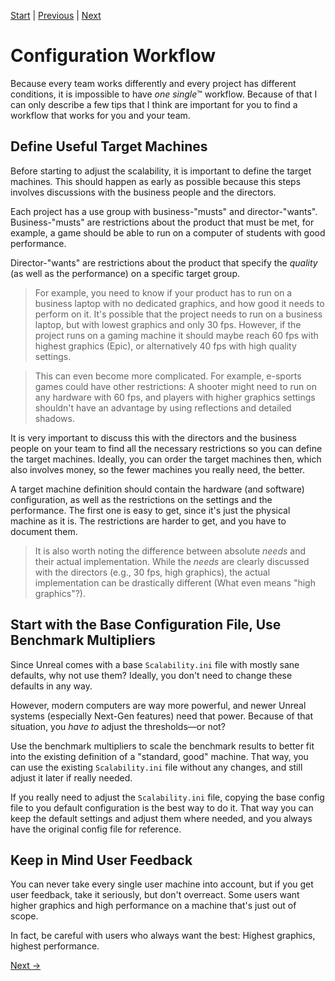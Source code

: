 [Start](../Index.md) | [Previous](Benchmark-AutoDetect-Scalability.md) | [Next](../Scalem-User-Guide.md)

# Configuration Workflow

Because every team works differently and every project has different conditions, it is impossible to have _one single_&trade; workflow.
Because of that I can only describe a few tips that I think are important for you to find a workflow that works for you and your team.

## Define Useful Target Machines

Before starting to adjust the scalability, it is important to define the target machines.
This should happen as early as possible because this steps involves discussions with the business people and the directors.

Each project has a use group with business-"musts" and director-"wants".
Business-"musts" are restrictions about the product that must be met, for example, a game should be able to run on a computer of students with good performance.

Director-"wants" are restrictions about the product that specify the _quality_ (as well as the performance) on a specific target group.

> For example, you need to know if your product has to run on a business laptop with no dedicated graphics, and how good it needs to perform on it.
> It's possible that the project needs to run on a business laptop, but with lowest graphics and only 30 fps.
> However, if the project runs on a gaming machine it should maybe reach 60 fps with highest graphics (Epic), or alternatively 40 fps with high quality settings.

> This can even become more complicated.
> For example, e-sports games could have other restrictions:
> A shooter might need to run on any hardware with 60 fps, and players with higher graphics settings shouldn't have an advantage by using reflections and detailed shadows.

It is very important to discuss this with the directors and the business people on your team to find all the necessary restrictions so you can define the target machines.
Ideally, you can order the target machines then, which also involves money, so the fewer machines you really need, the better.

A target machine definition should contain the hardware (and software) configuration, as well as the restrictions on the settings and the performance.
The first one is easy to get, since it's just the physical machine as it is.
The restrictions are harder to get, and you have to document them.

> It is also worth noting the difference between absolute _needs_ and their actual implementation.
> While the _needs_ are clearly discussed with the directors (e.g., 30 fps, high graphics), the actual implementation can be drastically different (What even means "high graphics"?).

## Start with the Base Configuration File, Use Benchmark Multipliers

Since Unreal comes with a base `Scalability.ini` file with mostly sane defaults, why not use them?
Ideally, you don't need to change these defaults in any way.

However, modern computers are way more powerful, and newer Unreal systems (especially Next-Gen features) need that power.
Because of that situation, you _have to_ adjust the thresholds&mdash;or not?

Use the benchmark multipliers to scale the benchmark results to better fit into the existing definition of a "standard, good" machine.
That way, you can use the existing `Scalability.ini` file without any changes, and still adjust it later if really needed.

If you really need to adjust the `Scalability.ini` file, copying the base config file to you default configuration is the best way to do it.
That way you can keep the default settings and adjust them where needed, and you always have the original config file for reference.

## Keep in Mind User Feedback

You can never take every single user machine into account, but if you get user feedback, take it seriously, but don't overreact.
Some users want higher graphics and high performance on a machine that's just out of scope.

In fact, be careful with users who always want the best: Highest graphics, highest performance.

[Next &rarr;](../Scalem-User-Guide.md)